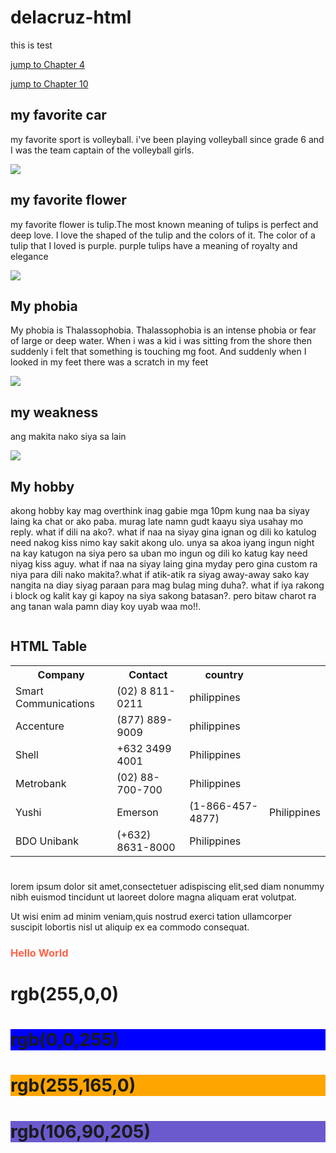 # delacruz-html
this is test

<!DOCTYPE html>
<html>
<body>

<p><a href="#C4">jump to Chapter 4</a></p>
<p><a href="#C10">jump to Chapter 10</a></p>

<h2>my favorite car</h2>
<p>my favorite sport is volleyball. i've been playing volleyball since grade 6 and I was the team captain of the volleyball girls.</p>
<img src="A.jpg"

><h2>my favorite flower</h2>
<p>my favorite flower is tulip.The most known meaning of tulips is perfect and deep love. I love the shaped of the tulip and the colors of it. The color of a tulip that I loved is purple. purple tulips have a meaning of royalty and elegance</p>
<img src="B.jpg"

><h2>My phobia</h2>
<p>My phobia is Thalassophobia. Thalassophobia is an intense phobia or fear of large or deep water. When i was a kid i was sitting from the shore then suddenly i felt that something is touching mg foot. And suddenly when I looked in my feet there was a scratch in my feet</p>
<img src="D.jpg"

><h2>my weakness</h2>
<p>ang makita nako siya sa lain </p>
<img src="E.jpg"

><h2>My hobby</h2>
<p>akong hobby kay mag overthink inag gabie mga 10pm kung naa ba siyay laing ka chat or ako paba. murag late namn gudt kaayu siya usahay mo reply. what if dili na ako?. what if naa na siyay gina ignan og dili ko katulog need nakog kiss nimo kay sakit akong ulo. unya sa akoa iyang ingun night na kay katugon na siya pero sa uban mo ingun og dili ko katug kay need niyag kiss aguy. what if naa na siyay laing gina myday pero gina custom ra niya para dili nako makita?.what if atik-atik ra siyag away-away sako kay nangita na diay siyag paraan para mag bulag ming duha?. what if iya rakong i block og kalit kay gi kapoy na siya sakong batasan?. pero bitaw charot ra ang tanan wala pamn diay koy uyab waa mo!!.</p>
<img src=""

><!DOCTYPE html>
<html>
<head>
<style>
table{
 font-family:arial,sans-serif:
 border-collapse:collapse;
 width:100%


 td, th {
  border:1px solid #dddddd;
  text-align: left;
  padding: 8px;
 }

 tr:nth-child(even){
  background-color:#dddddd;
 }
 </style>
 </head>
 <body>

 <h2>HTML Table</h2>

 <table>
  <tr>
   <th>Company</th>
   <th>Contact</th>
   <th>country</th>
 </tr>
 <tr>
   <td>Smart Communications</td>
   <td>(02) 8 811-0211</td>
   <td>philippines</td>
 </tr>
 <tr>
  <td>Accenture</td>
  <td>(877) 889-9009</td>
  <td>philippines</td>
 </tr>
 <tr>
  <td>Shell</td>
  <td>+632 3499 4001</td>
  <td>Philippines</td>
 </tr>
 <tr>
  <td>Metrobank</td>
  <td>(02) 88-700-700</td>
  <td>Philippines</td>
 </tr>
 <td>Yushi <tanmaru>
  <td>Emerson</td>
  <td>(1-866-457-4877)</td>
  <td>Philippines</td>
 </tr>
 <tr>
  <td>BDO Unibank</td>
  <td>(+632) 8631-8000</td>
  <td>Philippines</td>
 </tr>
</table>

</body>
</html>

<!DOCTYPE html>

<html>
<body>

<h1 style="background-
color:DodgerBlue;"Hello World></h1></h1>

<p style="background-color:Tomato;">

lorem ipsum dolor sit amet,consectetuer
adispiscing elit,sed diam nonummy nibh
euismod tincidunt ut laoreet dolore magna
aliquam erat volutpat.

Ut wisi enim ad minim veniam,quis nostrud
exerci tation ullamcorper suscipit lobortis nisl ut
aliquip ex ea commodo consequat.

</p>


</body>

<html>


<!DOCTYPE html>
<html>

<body>


<h3 style="color:Tomato;">Hello World</h3>


<p style="color:DodgerBlue;"Lorem ipsum
dolor sit amet,consectetuer adipiscing elit,sed
diam nonummy nibh euismod tincidunt ut 
laoreet dolore magna aliquam erat 
volutpat></p>

<p style="color;MediumSeaGreen:"Ut wisi 
enim ad minim veniam,quis nostrud exerci
tation ullamcorper suscipit lobortis nisl ut 
alliquip ex ea commodo consequat></p>


</body>

</html>

<!DOCTYPE html>

<html>

<body>

<h1 style="background-color:rgb>(255,0,
0);">rgb(255,0,0)</h1>

<h1 style="background-color:rgb(0,0,
255);">rgb(0,0,255)</h1>

<h1 style="background-color:rgb(60,179,
113);"rgb(60,179,113)></h1>

<h1 style="background-color:rgb(255,165,
0);">rgb(255,165,0)</h1>

<h1 style="background-color:rgb(106,90,
205);">rgb(106,90,205)</h1>


</body>

</html>
